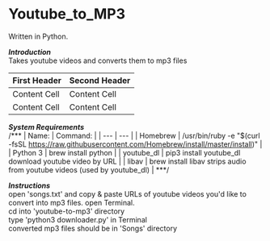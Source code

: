 # Youtube_to_MP3

Written in Python.

***Introduction***\
    Takes youtube videos and converts them to mp3 files

| First Header  | Second Header |
| ------------- | ------------- |
| Content Cell  | Content Cell  |
| Content Cell  | Content Cell  |

***System Requirements***\
    /***
    | Name:       |    Command:                                                                                           |
    | --- | --- |
    | Homebrew    |    /usr/bin/ruby -e "$(curl -fsSL https://raw.githubusercontent.com/Homebrew/install/master/install)" |
    | Python 3    |    brew install python                                                                                |
    | youtube_dl  |    pip3 install youtube_dl     download youtube video by URL                                          |
    | libav       |    brew install libav          strips audio from youtube videos (used by youtube_dl)                  |
    ***/                                        
                                                
***Instructions***\
    open 'songs.txt' and copy & paste URLs of youtube videos you'd like to convert into mp3 files.
    open Terminal.\
    cd into 'youtube-to-mp3' directory\
    type 'python3 downloader.py' in Terminal\
    converted mp3 files should be in 'Songs' directory
